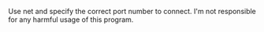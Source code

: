 Use net and specify the correct port number to connect.
I'm not responsible for any harmful usage of this program.
